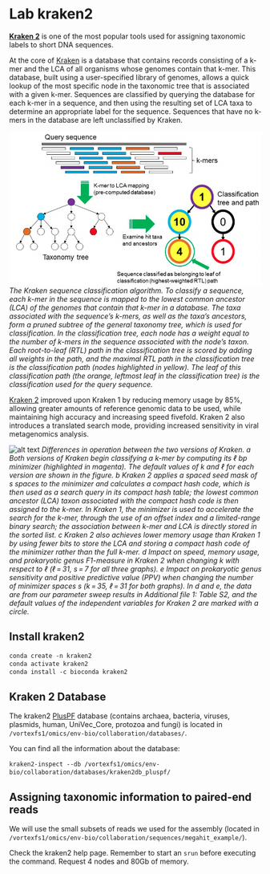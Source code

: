 # Lab kraken2

**[ Kraken 2](https://github.com/DerrickWood/kraken2/wiki/About-Kraken-2)** is one of the most popular tools used for assigning taxonomic labels to short DNA sequences.  

At the core of [Kraken](https://genomebiology.biomedcentral.com/articles/10.1186/gb-2014-15-3-r46) is a database that contains records consisting of a k-mer and the LCA of all organisms whose genomes contain that k-mer. This database, built using a user-specified library of genomes, allows a quick lookup of the most specific node in the taxonomic tree that is associated with a given k-mer. Sequences are classified by querying the database for each k-mer in a sequence, and then using the resulting set of LCA taxa to determine an appropriate label for the sequence. Sequences that have no k-mers in the database are left unclassified by Kraken. 

![alt text](https://github.com/2021-environmental-bioinformatics/Lab_kraken2/blob/main/images/Kraken1.png)
*The Kraken sequence classification algorithm. To classify a sequence, each k-mer in the sequence is mapped to the lowest common ancestor (LCA) of the genomes that contain that k-mer in a database. The taxa associated with the sequence’s k-mers, as well as the taxa’s ancestors, form a pruned subtree of the general taxonomy tree, which is used for classification. In the classification tree, each node has a weight equal to the number of k-mers in the sequence associated with the node’s taxon. Each root-to-leaf (RTL) path in the classification tree is scored by adding all weights in the path, and the maximal RTL path in the classification tree is the classification path (nodes highlighted in yellow). The leaf of this classification path (the orange, leftmost leaf in the classification tree) is the classification used for the query sequence.*


[Kraken 2](https://genomebiology.biomedcentral.com/articles/10.1186/s13059-019-1891-0) improved upon Kraken 1 by reducing memory usage by 85%, allowing greater amounts of reference genomic data to be used, while maintaining high accuracy and increasing speed fivefold. Kraken 2 also introduces a translated search mode, providing increased sensitivity in viral metagenomics analysis.

![alt text](https://media.springernature.com/full/springer-static/image/art%3A10.1186%2Fs13059-019-1891-0/MediaObjects/13059_2019_1891_Fig1_HTML.png?as=webp)
*Differences in operation between the two versions of Kraken. a Both versions of Kraken begin classifying a k-mer by computing its ℓ bp minimizer (highlighted in magenta). The default values of k and ℓ for each version are shown in the figure. b Kraken 2 applies a spaced seed mask of s spaces to the minimizer and calculates a compact hash code, which is then used as a search query in its compact hash table; the lowest common ancestor (LCA) taxon associated with the compact hash code is then assigned to the k-mer. In Kraken 1, the minimizer is used to accelerate the search for the k-mer, through the use of an offset index and a limited-range binary search; the association between k-mer and LCA is directly stored in the sorted list. c Kraken 2 also achieves lower memory usage than Kraken 1 by using fewer bits to store the LCA and storing a compact hash code of the minimizer rather than the full k-mer. d Impact on speed, memory usage, and prokaryotic genus F1-measure in Kraken 2 when changing k with respect to ℓ (ℓ = 31, s = 7 for all three graphs). e Impact on prokaryotic genus sensitivity and positive predictive value (PPV) when changing the number of minimizer spaces s (k = 35, ℓ = 31 for both graphs). In d and e, the data are from our parameter sweep results in Additional file 1: Table S2, and the default values of the independent variables for Kraken 2 are marked with a circle.*

## Install kraken2
```
conda create -n kraken2
conda activate kraken2
conda install -c bioconda kraken2 
```
## Kraken 2 Database
The kraken2 [PlusPF](https://benlangmead.github.io/aws-indexes/k2) database (contains archaea, bacteria, viruses, plasmids, human, UniVec_Core, protozoa and fungi) is located in `/vortexfs1/omics/env-bio/collaboration/databases/`.

You can find all the information about the database:
``` 
kraken2-inspect --db /vortexfs1/omics/env-bio/collaboration/databases/kraken2db_pluspf/
```

## Assigning taxonomic information to paired-end reads
We will use the small subsets of reads we used for the assembly (located in `/vortexfs1/omics/env-bio/collaboration/sequences/megahit_example/`).

Check the kraken2 help page. Remember to start an `srun` before executing the command. Request 4 nodes and 80Gb of memory.
